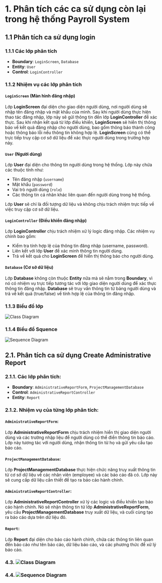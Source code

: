 # 1. Phân tích các ca sử dụng còn lại trong hệ thống Payroll System

## 1.1 Phân tích ca sử dụng login

### 1.1.1 Các lớp phân tích

- **Boundary**: `LoginScreen`, `Database`
- **Entity**: `User`
- **Control**: `LoginController`

### 1.1.2 Nhiệm vụ các lớp phân tích

#### `LoginScreen` (Màn hình đăng nhập)
Lớp **LoginScreen** đại diện cho giao diện người dùng, nơi người dùng sẽ nhập tên đăng nhập và mật khẩu của mình. Sau khi người dùng thực hiện thao tác đăng nhập, lớp này sẽ gửi thông tin đến lớp **LoginController** để xác thực. Sau khi nhận kết quả từ lớp điều khiển, **LoginScreen** sẽ hiển thị thông báo về kết quả đăng nhập cho người dùng, bao gồm thông báo thành công hoặc thông báo lỗi nếu thông tin không hợp lệ. **LoginScreen** cũng có thể trực tiếp truy cập cơ sở dữ liệu để xác thực người dùng trong trường hợp này.

#### `User` (Người dùng)
Lớp **User** đại diện cho thông tin người dùng trong hệ thống. Lớp này chứa các thuộc tính như:
- Tên đăng nhập (`username`)
- Mật khẩu (`password`)
- Vai trò người dùng (`role`)
- Các thông tin cá nhân khác liên quan đến người dùng trong hệ thống.

Lớp **User** sẽ chỉ là đối tượng dữ liệu và không chịu trách nhiệm trực tiếp về việc truy cập cơ sở dữ liệu.

#### `LoginController` (Điều khiển đăng nhập)
Lớp **LoginController** chịu trách nhiệm xử lý logic đăng nhập. Các nhiệm vụ chính bao gồm:
- Kiểm tra tính hợp lệ của thông tin đăng nhập (username, password).
- Liên kết với lớp **User** để xác minh thông tin người dùng.
- Trả về kết quả cho **LoginScreen** để hiển thị thông báo cho người dùng.

#### `Database` (Cơ sở dữ liệu)
Lớp **Database** không còn thuộc **Entity** nữa mà sẽ nằm trong **Boundary**, vì nó có nhiệm vụ trực tiếp tương tác với lớp giao diện người dùng để xác thực thông tin đăng nhập. **Database** sẽ truy vấn thông tin từ bảng người dùng và trả về kết quả (true/false) về tính hợp lệ của thông tin đăng nhập.

### 1.1.3 Biểu đồ lớp
![Class Diagram](https://www.planttext.com/api/plantuml/png/f9B1JiCm38RlUOgefu7OOTUTqAW4qaOlvC3LZ2YnQ1tK9XFJj2VRWKVY5OYg9XbD9K3B9PRps_viv-lqUTjPQArhQhQjeUjufPp1qf7Y1yRxOoMLGAhIyBxaJxP5KiDB0tQjmOsyv8L26r82O-1i8idDEFvgoNS6NzcH3Ipt2AR451cHj7SAZNsL5HYXWVITjsSXnQHiOt0aK0ul8lrHvX7e0Kd7HB-nPCBOj-_PhVLKusye6z52W8xB-YlrofXQ0WtPFc3h0-WS90WI2rXuWKuc16chR92sTVjd1xPq6y_-NnfVB7sxOb7m-Ro_ilspp5DSHtK-DPQxplMXCnQjKDkB4X3x1W00__y30000)
### 1.1.4 Biểu đồ Squence
![Sequence Diagram](https://www.planttext.com/api/plantuml/png/d5A_IWCn6D_p5DzeGN6_GGfM52fThE2QtiMxqEkNcalKZkBWuDJ9GKIBE2Y82e9u6HnE-Xvv0b_1v6fjBKN1BVpo-vVlouTvgsQAIgKxAQ6X4XAsCoP9IsYCgEp1EgUYnXdMACQDX7Q1Ph0fOevReMGCIIXGIP62u-XwCe-uEcAapfMXuge7ZLWBNjCOUuwFMojn4b55MpHZKFiw4E9lOMbbEZA0HcBp-oweuWxXlVz-x8nm1EqNLz1n9mLj1zngCgNxjfaK2c3TcdiEAYcUdOdYCtvaXkyjnjq2gDlyJG5Qq-UmRyqvXt0uWCoQIuYiUO2KMtEYoLWmDxyfRNxjrKVGBktsj0VQ4-lVEpIbxZbvVeFJZy1u-6ZD1OUeU7NGWdPJHDfXYz2bMNOWP5JvLwt3OX2w76kUGbXGKhFbNPfch3Aluu-DxNXXETFPZRdMLvX0M7PFXCrVml5BMiL0G6hD6PzTe_yL0Mou-HvZsUVqX-RlX94hgJAC_CV_1000__y30000)
## 2.1. Phân tích ca sử dụng Create Administrative Report

### 2.1.1. Các lớp phân tích:
- **Boundary**: `AdministrativeReportForm`, `ProjectManagementDatabase`
- **Control**: `AdministrativeReportController`
- **Entity**: `Report`

### 2.1.2. Nhiệm vụ của từng lớp phân tích:

#### `AdministrativeReportForm`:
Lớp **AdministrativeReportForm** chịu trách nhiệm hiển thị giao diện người dùng và các trường nhập liệu để người dùng có thể điền thông tin báo cáo. Lớp này tương tác với người dùng, nhận thông tin từ họ và gửi yêu cầu tạo báo cáo.

#### `ProjectManagementDatabase`:
Lớp **ProjectManagementDatabase** thực hiện chức năng truy xuất thông tin từ cơ sở dữ liệu về các nhân viên (employee) và các báo cáo đã có. Lớp này sẽ cung cấp dữ liệu cần thiết để tạo ra báo cáo hành chính.

#### `AdministrativeReportController`:
Lớp **AdministrativeReportController** xử lý các logic và điều khiển tạo báo cáo hành chính. Nó sẽ nhận thông tin từ lớp **AdministrativeReportForm**, yêu cầu **ProjectManagementDatabase** truy xuất dữ liệu, và cuối cùng tạo ra báo cáo dựa trên dữ liệu đó.

#### `Report`:
Lớp **Report** đại diện cho báo cáo hành chính, chứa các thông tin liên quan đến báo cáo như tên báo cáo, dữ liệu báo cáo, và các phương thức để xử lý báo cáo.

### 4.3. ![Class Diagram](https://www.planttext.com/api/plantuml/png/Z5BBJiCm4BpxArOv0L8ElVPKbC8DL1L-O4bNaS6FQBsjL26-Z4C_gR-0OmUhLKb5BgkCTsTsnZv-7nP1a6LhZLBXGpjW7qWfqM886YOKWlkDrKu7OHIz8rXJxrcWXiPW2B3Ks35QfThqUzwSUnyzM_XK46Su0Q_xdc0EByBQTGbFMom7jJaC9O7aDXUGxOtV4psZFMC0w4YoMiDQY3NUt0AehsjxDTu9UsE8qtO0RJAS3zFu00RS5IXteMl95AX8ZC5aep9jyTBXXC4oNYHMxD-fbITqs94bD_3X6mOQ3SGG7au8ydQJLrBDAgZhLAx7yoV5INg_H7VL6C9_1sAPjAJYjuW1nRVv0m00__y30000)

### 4.4. ![Sequence Diagram](https://www.planttext.com/api/plantuml/png/f5DBJiCm4Dtx5BCi4Rr05wYq0NK15G9nW6aoQWs97Pn9KTOiEGKh9AHAhCc2HINkaHDm1PnFLJS2jH8Rnv7VctdpdlrTV0vJHiDP70cHtai5HgSa14kE2CQ6a0bEmrWgcR91bak2QqgqOUZ33Jraf082N-BSO2m41gmDtAPan4ndAaIJTzWD-LoR6325wYi2hTZew5VWk3cBo5JmxPyWPINchHOH8kCCKu8he-yeu4jKEAVOWlpDYQNx8o4gRT0_gJl30AQBycEL0ClrMmR1Ohs2sVf5Gs0NKKCirD4mWA2sf6dRCur68vcCnADgVBci77E4EcnRon_P6dFYipY9T4uqnPXw3j5Aj91-joivS16I2z-jtsOp0CzJzEXvFSuJEeOwOsk5tP8AsurJqr7GEhe9kQl4xTv2NGLRPoUoB9uKyA8idXrJ7RfZKZUMYw_tR5yIAIvtSpZ4VyUVYcyD-jVeXqqpAOlNVE_5GlkIedQW_QDig_ybGWnjrFPT_m000F__0m00)

